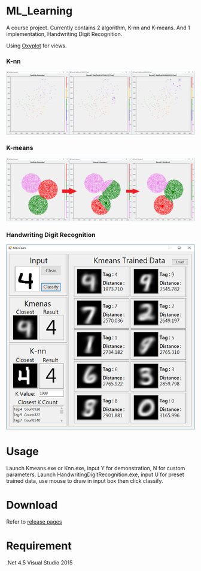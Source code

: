 # ML_Learning
A course project. Currently contains 2 algorithm, K-nn and K-means.
And 1 implementation, Handwriting Digit Recognition.

Using [Oxyplot](http://www.oxyplot.org/) for views.


### K-nn ###
![](https://raw.githubusercontent.com/aiex718/ML_Learning/master/Knn/KNN.png)


### K-means ###
![](https://raw.githubusercontent.com/aiex718/ML_Learning/master/Kmeans/Kmeans.png)


### Handwriting Digit Recognition ###
![](https://raw.githubusercontent.com/aiex718/ML_Learning/master/HandwritingDigitRecognition/HandwritingDigitRecognition.png)


# Usage
Launch Kmeans.exe or Knn.exe, input Y for demonstration, N for custom parameters.
Launch HandwritingDigitRecognition.exe, input U for preset trained data, use mouse to draw in input box then click classify.

# Download
Refer to [release pages](https://github.com/aiex718/ML_Learning/releases)


# Requirement
.Net 4.5
Visual Studio 2015
